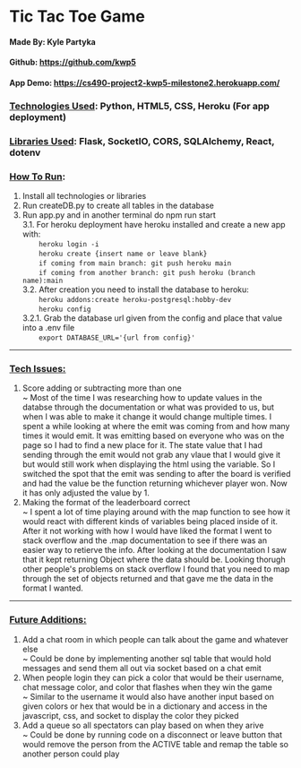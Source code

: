 # Tic Tac Toe Game
#### Made By: Kyle Partyka
#### Github: https://github.com/kwp5
#### App Demo: https://cs490-project2-kwp5-milestone2.herokuapp.com/
### <ins>Technologies Used</ins>: Python, HTML5, CSS, Heroku (For app deployment) <br>
### <ins>Libraries Used</ins>: Flask, SocketIO, CORS, SQLAlchemy, React, dotenv <br>
### <ins>How To Run</ins>:
  1. Install all technologies or libraries
  2. Run createDB.py to create all tables in the database<br>
  3. Run app.py and in another terminal do npm run start<br>
    3.1. For heroku deployment have heroku installed and create a new app with: <br>
               ```     heroku login -i ``` <br>
               ```     heroku create {insert name or leave blank} ``` <br>
               ```     if coming from main branch: git push heroku main  ```<br>
               ```     if coming from another branch: git push heroku (branch name):main  ```<br>
    3.2. After creation you need to install the database to heroku: <br>
               ```     heroku addons:create heroku-postgresql:hobby-dev ```<br>
               ```     heroku config ```<br>
      3.2.1. Grab the database url given from the config and place that value into a .env file <br>
                 ```     export DATABASE_URL='{url from config}' ```<br>
---
### <ins>Tech Issues<ins>:
  1. Score adding or subtracting more than one <br>
  ~ Most of the time I was researching how to update values in the databse through the documentation or what was provided to us, but when I was able to make it change it would change multiple times. I spent a while looking at where the emit was coming from and how many times it would emit. It was emitting based on everyone who was on the page so I had to find a new place for it. The state value that I had sending through the emit would not grab any vlaue that I would give it but would still work when displaying the html using the variable. So I switched the spot that the emit was sending to after the board is verified and had the value be the function returning whichever player won. Now it has only adjusted the value by 1. <br> 
  2. Making the format of the leaderboard correct <br>
  ~ I spent a lot of time playing around with the map function to see how it would react with different kinds of variables being placed inside of it. After it not working with how I would have liked the format I went to stack overflow and the .map documentation to see if there was an easier way to retierve the info. After looking at the documentation I saw that it kept returning Object where the data should be. Looking thorugh other people's problems on stack overflow I found that you need to map through the set of objects returned and that gave me the data in the format I wanted. <br>

 ---
### <ins>Future Additions<ins>:
  1. Add a chat room in which people can talk about the game and whatever else <br>
    ~ Could be done by implementing another sql table that would hold messages and send them all out via socket based on a chat emit
  2. When people login they can pick a color that would be their username, chat message color, and color that flashes when they win the game <br>
    ~ Similar to the username it would also have another input based on given colors or hex that would be in a dictionary and access in the javascript, css, and socket to display the color they picked
  3. Add a queue so all spectators can play based on when they arive <br>
    ~ Could be done by running code on a disconnect or leave button that would remove the person from the ACTIVE table and remap the table so another person could play
